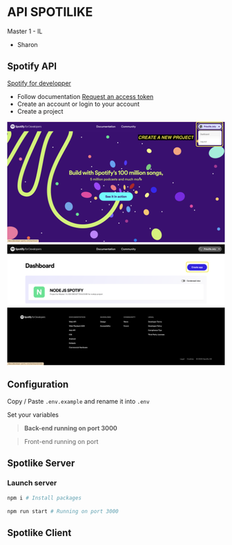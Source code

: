 # API SPOTILIKE

Master 1 - IL

- Sharon

## Spotify API

[Spotify for developper](https://developer.spotify.com/)

- Follow documentation [Request an access token](https://developer.spotify.com/documentation/web-api/tutorials/getting-started#request-an-access-token)
- Create an account or login to your account
- Create a project

![Spotify API acces to dashboard](github/image/dashboard_access.png)
![Spotify API create project](github/image/create_project.png)

## Configuration

Copy / Paste `.env.example` and rename it into `.env`

Set your variables

> **Back-end running on port 3000**

> Front-end running on port 


## Spotlike Server

### Launch server

```bash
npm i # Install packages
``` 

```bash
npm run start # Running on port 3000
```

## Spotlike Client
